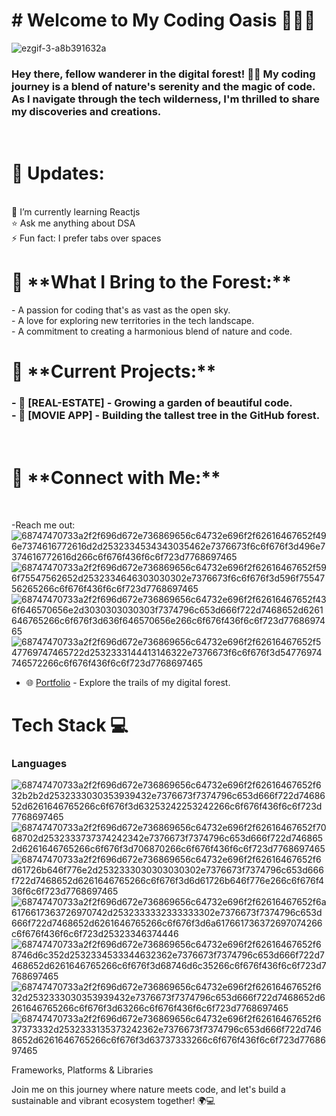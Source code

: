 <H1># Welcome to My Coding Oasis 🌿👩‍💻 </H1>

![ezgif-3-a8b391632a](https://github.com/KumarGit01/KumarGit01/assets/152199360/1c959109-d0c0-4e61-971c-c65153426fb4)






<H3>Hey there, fellow wanderer in the digital forest! 🌳✨ My coding journey is a blend of nature's serenity and the magic of code. As I navigate through the tech wilderness, I'm thrilled to share my discoveries and creations.
</H3> <BR>
<H1>🎉 Updates:</H1><BR>
🚀 I’m currently learning Reactjs<BR>
⭐ Ask me anything about DSA<BR>
⚡ Fun fact: I prefer tabs over spaces <BR>

<H1>🚀 **What I Bring to the Forest:**</H1>
- A passion for coding that's as vast as the open sky.<BR>
- A love for exploring new territories in the tech landscape.<BR>
- A commitment to creating a harmonious blend of nature and code.

<H1>🌱 **Current Projects:**</H1>
<H3>- 🌺 [REAL-ESTATE] - Growing a garden of beautiful code.<BR>
- 🌲 [MOVIE APP] - Building the tallest tree in the GitHub forest.</H3>
<BR>

<H1>🌿 **Connect with Me:** </H1> <BR>

-Reach me out:  ![68747470733a2f2f696d672e736869656c64732e696f2f62616467652f496e7374616772616d2d2532334534343035462e7376673f6c6f676f3d496e7374616772616d266c6f676f436f6c6f723d7768697465](https://github.com/KumarGit01/KumarGit01/assets/152199360/b2124349-aaae-49b6-bf89-eb8c526f9ce5) <BR>
![68747470733a2f2f696d672e736869656c64732e696f2f62616467652f596f75547562652d2532334646303030302e7376673f6c6f676f3d596f7554756265266c6f676f436f6c6f723d7768697465](https://github.com/KumarGit01/KumarGit01/assets/152199360/cc99af77-5aac-497d-98e0-90c0c8c637a7)
![68747470733a2f2f696d672e736869656c64732e696f2f62616467652f436f646570656e2d3030303030303f7374796c653d666f722d7468652d6261646765266c6f676f3d636f646570656e266c6f676f436f6c6f723d7768697465](https://github.com/KumarGit01/KumarGit01/assets/152199360/372fd199-4857-44da-9033-3e46b181f84a)
![68747470733a2f2f696d672e736869656c64732e696f2f62616467652f547769747465722d2532333144413146322e7376673f6c6f676f3d54776974746572266c6f676f436f6c6f723d7768697465](https://github.com/KumarGit01/KumarGit01/assets/152199360/6c742fe4-d249-44ca-bd7a-371d952d0049) <BR>
- 🌐 [Portfolio](https://www.yourwebsite.com) - Explore the trails of my digital forest.

<H1> Tech Stack 💻 </H1>
<H3>Languages</H3>

![68747470733a2f2f696d672e736869656c64732e696f2f62616467652f632b2b2d2532333030353939432e7376673f7374796c653d666f722d7468652d6261646765266c6f676f3d63253242253242266c6f676f436f6c6f723d7768697465](https://github.com/KumarGit01/KumarGit01/assets/152199360/08ccd52c-bd08-4929-9db1-6eee2de3b992)
![68747470733a2f2f696d672e736869656c64732e696f2f62616467652f7068702d2532333737374242342e7376673f7374796c653d666f722d7468652d6261646765266c6f676f3d706870266c6f676f436f6c6f723d7768697465](https://github.com/KumarGit01/KumarGit01/assets/152199360/37a6bf93-3f06-4098-a95c-f612d2256943)
![68747470733a2f2f696d672e736869656c64732e696f2f62616467652f6d61726b646f776e2d2532333030303030302e7376673f7374796c653d666f722d7468652d6261646765266c6f676f3d6d61726b646f776e266c6f676f436f6c6f723d7768697465](https://github.com/KumarGit01/KumarGit01/assets/152199360/dfc3830c-0d72-4008-ab47-f519d89a6a66)
![68747470733a2f2f696d672e736869656c64732e696f2f62616467652f6a6176617363726970742d2532333332333333302e7376673f7374796c653d666f722d7468652d6261646765266c6f676f3d6a617661736372697074266c6f676f436f6c6f723d25323346374446](https://github.com/KumarGit01/KumarGit01/assets/152199360/1fd2490c-b737-4aac-a4b7-9ab49f7efd37)
![68747470733a2f2f696d672e736869656c64732e696f2f62616467652f68746d6c352d2532334533344632362e7376673f7374796c653d666f722d7468652d6261646765266c6f676f3d68746d6c35266c6f676f436f6c6f723d7768697465](https://github.com/KumarGit01/KumarGit01/assets/152199360/54d0944a-708f-40d8-8ec4-580a6eff17d9)
![68747470733a2f2f696d672e736869656c64732e696f2f62616467652f632d2532333030353939432e7376673f7374796c653d666f722d7468652d6261646765266c6f676f3d63266c6f676f436f6c6f723d7768697465](https://github.com/KumarGit01/KumarGit01/assets/152199360/7ec48cc1-f87c-46d1-87c7-84915260195f)
![68747470733a2f2f696d672e736869656c64732e696f2f62616467652f637373332d2532333135373242362e7376673f7374796c653d666f722d7468652d6261646765266c6f676f3d63737333266c6f676f436f6c6f723d7768697465](https://github.com/KumarGit01/KumarGit01/assets/152199360/4902eb62-8754-4343-9d2f-fbf622bf99eb)


Frameworks, Platforms & Libraries
<BR>





Join me on this journey where nature meets code, and let's build a sustainable and vibrant ecosystem together! 🌍💻




